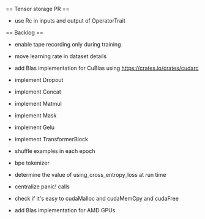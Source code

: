 == Tensor storage PR ==
- use Rc<Tensor> in inputs and output of OperatorTrait

== Backlog ==
- enable tape recording only during training
- move learning rate in dataset details

- add Blas implementation for CuBlas using https://crates.io/crates/cudarc

- implement Dropout
- implement Concat
- implement Matmul
- implement Mask
- implement Gelu
- implement TransformerBlock

- shuffle examples in each epoch
- bpe tokenizer

- determine the value of using_cross_entropy_loss at run time
- centralize panic! calls
- check if it's easy to cudaMalloc and cudaMemCpy and cudaFree
- add Blas implementation for AMD GPUs.